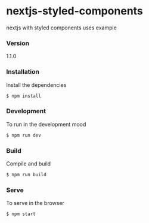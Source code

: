 # nextjs-styled-components
nextjs with styled components uses example

### Version
1.1.0

### Installation

Install the dependencies

```sh
$ npm install
```

### Development
To run in the development mood

```sh
$ npm run dev
```

### Build
Compile and build

```sh
$ npm run build
```
### Serve
To serve in the browser

```sh
$ npm start
```